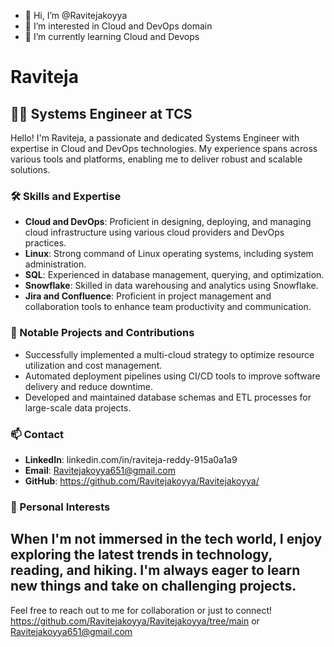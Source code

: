 - 👋 Hi, I’m @Ravitejakoyya
- 👀 I’m interested in Cloud and DevOps domain
- 🌱 I’m currently learning Cloud and Devops

# Raviteja

## 👨‍💻 Systems Engineer at TCS

Hello! I'm Raviteja, a passionate and dedicated Systems Engineer with expertise in Cloud and DevOps technologies. My experience spans across various tools and platforms, enabling me to deliver robust and scalable solutions.

### 🛠️ Skills and Expertise

- **Cloud and DevOps**: Proficient in designing, deploying, and managing cloud infrastructure using various cloud providers and DevOps practices.
- **Linux**: Strong command of Linux operating systems, including system administration.
- **SQL**: Experienced in database management, querying, and optimization.
- **Snowflake**: Skilled in data warehousing and analytics using Snowflake.
- **Jira and Confluence**: Proficient in project management and collaboration tools to enhance team productivity and communication.

### 🌟 Notable Projects and Contributions

- Successfully implemented a multi-cloud strategy to optimize resource utilization and cost management.
- Automated deployment pipelines using CI/CD tools to improve software delivery and reduce downtime.
- Developed and maintained database schemas and ETL processes for large-scale data projects.

### 📫 Contact

- **LinkedIn**: linkedin.com/in/raviteja-reddy-915a0a1a9
- **Email**: Ravitejakoyya651@gmail.com
- **GitHub**: https://github.com/Ravitejakoyya/Ravitejakoyya/

### 🌱 Personal Interests

When I'm not immersed in the tech world, I enjoy exploring the latest trends in technology, reading, and hiking. I'm always eager to learn new things and take on challenging projects.
---
Feel free to reach out to me for collaboration or just to connect! https://github.com/Ravitejakoyya/Ravitejakoyya/tree/main or Ravitejakoyya651@gmail.com

<!---
Ravitejakoyya/Ravitejakoyya is a ✨ special ✨ repository because its `README.md` (this file) appears on your GitHub profile.
You can click the Preview link to take a look at your changes.
--->
